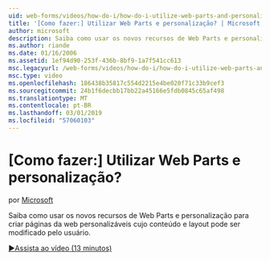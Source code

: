 ```yaml
---
uid: web-forms/videos/how-do-i/how-do-i-utilize-web-parts-and-personalization
title: '[Como fazer:] Utilizar Web Parts e personalização? | Microsoft Docs'
author: microsoft
description: Saiba como usar os novos recursos de Web Parts e personalização para criar páginas da web personalizáveis cujo conteúdo e layout pode ser modificado pelo usuário.
ms.author: riande
ms.date: 01/16/2006
ms.assetid: 1ef94d90-253f-436b-8bf9-1a7f541cc613
msc.legacyurl: /web-forms/videos/how-do-i/how-do-i-utilize-web-parts-and-personalization
msc.type: video
ms.openlocfilehash: 186438b35817c554d2215e4be020f71c33b9cef3
ms.sourcegitcommit: 24b1f6decbb17bb22a45166e5fdb0845c65af498
ms.translationtype: MT
ms.contentlocale: pt-BR
ms.lasthandoff: 03/01/2019
ms.locfileid: "57060103"
---
```

<a name="how-do-i-utilize-web-parts-and-personalization"></a>[Como fazer:] Utilizar Web Parts e personalização?
====================
por [Microsoft](https://github.com/microsoft)

Saiba como usar os novos recursos de Web Parts e personalização para criar páginas da web personalizáveis cujo conteúdo e layout pode ser modificado pelo usuário.

[&#9654;Assista ao vídeo (13 minutos)](https://channel9.msdn.com/Blogs/ASP-NET-Site-Videos/how-do-i-utilize-web-parts-and-personalization)
